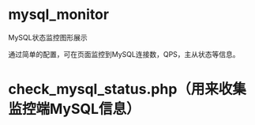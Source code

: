 # mysql_monitor
MySQL状态监控图形展示

通过简单的配置，可在页面监控到MySQL连接数，QPS，主从状态等信息。

# check_mysql_status.php（用来收集监控端MySQL信息）

